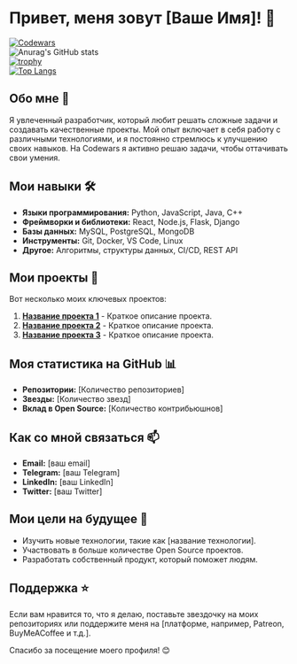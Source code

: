 # Привет, меня зовут [Ваше Имя]! 👋

[![Codewars](https://www.codewars.com/users/t0lIk1/badges/large)](https://www.codewars.com/users/t0lIk1)  
![Anurag's GitHub stats](https://github-readme-stats.vercel.app/api?username=t0lIk1&show_icons=true&theme=radical)  
[![trophy](https://github-profile-trophy.vercel.app/?username=t0lIk1&theme=onedark)](https://github.com/ryo-ma/github-profile-trophy)  
[![Top Langs](https://github-readme-stats.vercel.app/api/top-langs/?username=t0lIk1&layout=compact)](https://github.com/t0lIk1/github-readme-stats)

## Обо мне 🚀

Я увлеченный разработчик, который любит решать сложные задачи и создавать качественные проекты. Мой опыт включает в себя работу с различными технологиями, и я постоянно стремлюсь к улучшению своих навыков. На Codewars я активно решаю задачи, чтобы оттачивать свои умения.

## Мои навыки 🛠️

- **Языки программирования:** Python, JavaScript, Java, C++  
- **Фреймворки и библиотеки:** React, Node.js, Flask, Django  
- **Базы данных:** MySQL, PostgreSQL, MongoDB  
- **Инструменты:** Git, Docker, VS Code, Linux  
- **Другое:** Алгоритмы, структуры данных, CI/CD, REST API  

## Мои проекты 🚀

Вот несколько моих ключевых проектов:

1. **[Название проекта 1](ссылка)** - Краткое описание проекта.  
2. **[Название проекта 2](ссылка)** - Краткое описание проекта.  
3. **[Название проекта 3](ссылка)** - Краткое описание проекта.  

## Моя статистика на GitHub 📊

- **Репозитории:** [Количество репозиториев]  
- **Звезды:** [Количество звезд]  
- **Вклад в Open Source:** [Количество контрибьюшнов]  

## Как со мной связаться 📫

- **Email:** [ваш email]  
- **Telegram:** [ваш Telegram]  
- **LinkedIn:** [ваш LinkedIn]  
- **Twitter:** [ваш Twitter]  

## Мои цели на будущее 🌟

- Изучить новые технологии, такие как [название технологии].  
- Участвовать в больше количестве Open Source проектов.  
- Разработать собственный продукт, который поможет людям.  

## Поддержка ⭐

Если вам нравится то, что я делаю, поставьте звездочку на моих репозиториях или поддержите меня на [платформе, например, Patreon, BuyMeACoffee и т.д.].  

Спасибо за посещение моего профиля! 😊  
